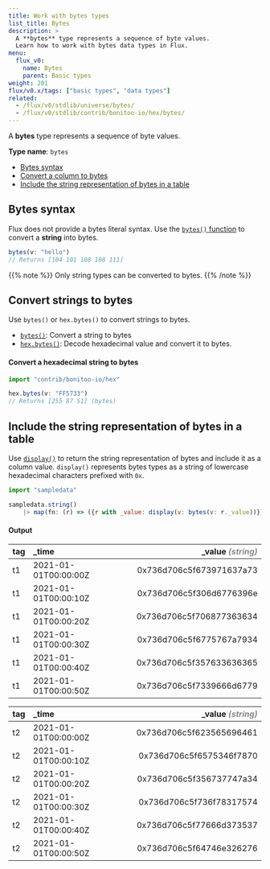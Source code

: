 ```yaml
---
title: Work with bytes types
list_title: Bytes
description: >
  A **bytes** type represents a sequence of byte values.
  Learn how to work with bytes data types in Flux.
menu:
  flux_v0:
    name: Bytes
    parent: Basic types
weight: 201
flux/v0.x/tags: ["basic types", "data types"]
related:
  - /flux/v0/stdlib/universe/bytes/
  - /flux/v0/stdlib/contrib/bonitoo-io/hex/bytes/
---
```


A **bytes** type represents a sequence of byte values.

**Type name**: `bytes`

- [Bytes syntax](#bytes-syntax)
- [Convert a column to bytes](#convert-a-column-to-bytes)
- [Include the string representation of bytes in a table](#include-the-string-representation-of-bytes-in-a-table)

## Bytes syntax
Flux does not provide a bytes literal syntax.
Use the [`bytes()` function](/flux/v0/stdlib/universe/bytes/) to convert a
**string** into bytes.

```js
bytes(v: "hello")
// Returns [104 101 108 108 111]
```

{{% note %}}
Only string types can be converted to bytes.
{{% /note %}}

## Convert strings to bytes
Use `bytes()` or `hex.bytes()` to convert strings to bytes.

- [`bytes()`](/flux/v0/stdlib/universe/bytes/): Convert a string to bytes
- [`hex.bytes()`](/flux/v0/stdlib/contrib/bonitoo-io/hex/bytes/): Decode hexadecimal value and convert it to bytes.

#### Convert a hexadecimal string to bytes
```js
import "contrib/bonitoo-io/hex"

hex.bytes(v: "FF5733")
// Returns [255 87 51] (bytes)
```

## Include the string representation of bytes in a table

Use [`display()`](/flux/v0/stdlib/universe/display/) to return the string
representation of bytes and include it as a column value.
`display()` represents bytes types as a string of lowercase hexadecimal
characters prefixed with `0x`.

```js
import "sampledata"

sampledata.string()
    |> map(fn: (r) => ({r with _value: display(v: bytes(v: r._value))}))
```

#### Output

| tag | _time                | _value <em style="opacity:.5">(string)</em> |
| --- | :------------------- | ------------------------------------------: |
| t1  | 2021-01-01T00:00:00Z |                    0x736d706c5f673971637a73 |
| t1  | 2021-01-01T00:00:10Z |                    0x736d706c5f306d6776396e |
| t1  | 2021-01-01T00:00:20Z |                    0x736d706c5f706877363634 |
| t1  | 2021-01-01T00:00:30Z |                    0x736d706c5f6775767a7934 |
| t1  | 2021-01-01T00:00:40Z |                    0x736d706c5f357633636365 |
| t1  | 2021-01-01T00:00:50Z |                    0x736d706c5f7339666d6779 |

| tag | _time                | _value <em style="opacity:.5">(string)</em> |
| --- | :------------------- | ------------------------------------------: |
| t2  | 2021-01-01T00:00:00Z |                    0x736d706c5f623565696461 |
| t2  | 2021-01-01T00:00:10Z |                    0x736d706c5f6575346f7870 |
| t2  | 2021-01-01T00:00:20Z |                    0x736d706c5f356737747a34 |
| t2  | 2021-01-01T00:00:30Z |                    0x736d706c5f736f78317574 |
| t2  | 2021-01-01T00:00:40Z |                    0x736d706c5f77666d373537 |
| t2  | 2021-01-01T00:00:50Z |                    0x736d706c5f64746e326276 |
